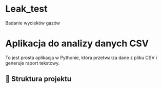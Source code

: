 # Leak_test
Badanie wycieków gazów 

# Aplikacja do analizy danych CSV

To jest prosta aplikacja w Pythonie, która przetwarza dane z pliku CSV i generuje raport tekstowy.

## 📁 Struktura projektu

